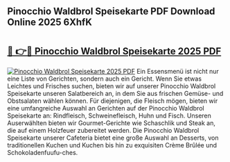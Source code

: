 ## Pinocchio Waldbrol Speisekarte PDF Download Online 2025 6XhfK

# <h2><a href="http://gca8ivl.nevu.top/?p=Pinocchio+Waldbrol+Speisekarte">🔗 👉🔴 Pinocchio Waldbrol Speisekarte 2025 PDF</a></h2>

[![Pinocchio Waldbrol Speisekarte 2025 PDF](https://i.imgur.com/dBaPXMq.png)](http://gca8ivl.nevu.top/?p=Pinocchio+Waldbrol+Speisekarte)
Ein Essensmenü ist nicht nur eine Liste von Gerichten, sondern auch ein Gericht. Wenn Sie etwas Leichtes und Frisches suchen, bieten wir auf unserer Pinocchio Waldbrol Speisekarte unseren Salatbereich an, in dem Sie aus frischen Gemüse- und Obstsalaten wählen können. Für diejenigen, die Fleisch mögen, bieten wir eine umfangreiche Auswahl an Gerichten auf der Pinocchio Waldbrol Speisekarte an: Rindfleisch, Schweinefleisch, Huhn und Fisch. Unseren Auserwählten bieten wir Gourmet-Gerichte wie Schaschlik und Steak an, die auf einem Holzfeuer zubereitet werden. Die Pinocchio Waldbrol Speisekarte unserer Cafeteria bietet eine große Auswahl an Desserts, von traditionellen Kuchen und Kuchen bis hin zu exquisiten Crème Brûlée und Schokoladenfuufu-ches.
